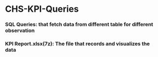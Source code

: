 # CHS-KPI-Queries
### SQL Queries: that fetch data from different table for different observation
### KPI Report.xlsx(7z):  The file that records and visualizes the data
